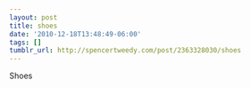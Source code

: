 ```yaml
---
layout: post
title: shoes
date: '2010-12-18T13:48:49-06:00'
tags: []
tumblr_url: http://spencertweedy.com/post/2363328030/shoes
---
```

Shoes
